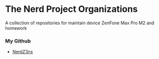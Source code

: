 The Nerd Project Organizations
=================================
A collection of repositories for maintain device ZenFone Max Pro M2 and homework

### My Github

- [NerdZ3ns](https://github.com/NerdZ3ns)
